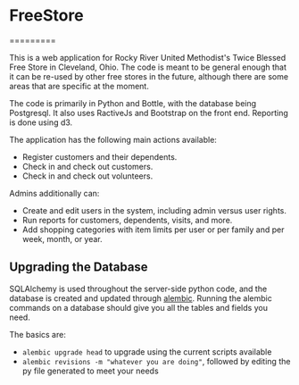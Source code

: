 # FreeStore

=========

This is a web application for Rocky River United Methodist's Twice Blessed Free Store in Cleveland, Ohio.  The code is meant to
be general enough that it can be re-used by other free stores in the future, although there are some areas that are specific
at the moment.

The code is primarily in Python and Bottle, with the database being Postgresql. It also uses RactiveJs and Bootstrap on the front end.
Reporting is done using d3.


The application has the following main actions available:
- Register customers and their dependents.
- Check in and check out customers.
- Check in and check out volunteers.

Admins additionally can:
- Create and edit users in the system, including admin versus user rights.
- Run reports for customers, dependents, visits, and more.
- Add shopping categories with item limits per user or per family and per week, month, or year.


## Upgrading the Database
SQLAlchemy is used throughout the server-side python code, and the database is created and updated through [alembic](https://alembic.sqlalchemy.org/).
Running the alembic commands on a database should give you all the tables and fields you need.

The basics are:
- `alembic upgrade head` to upgrade using the current scripts available
- `alembic revisions -m "whatever you are doing"`, followed by editing the py file generated to meet your needs